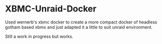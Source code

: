 XBMC-Unraid-Docker
==================


Used wernerb's xbmc docker to create a more compact docker of headless gotham based xbmx and just adapted it a little to suit unraid environment.

Still a work in progress but works. 
